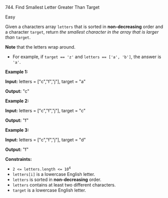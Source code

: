 744\. Find Smallest Letter Greater Than Target

Easy

Given a characters array `letters` that is sorted in **non-decreasing** order and a character `target`, return _the smallest character in the array that is larger than_ `target`.

**Note** that the letters wrap around.

*   For example, if `target == 'z'` and `letters == ['a', 'b']`, the answer is `'a'`.

**Example 1:**

**Input:** letters = ["c","f","j"], target = "a"

**Output:** "c"

**Example 2:**

**Input:** letters = ["c","f","j"], target = "c"

**Output:** "f"

**Example 3:**

**Input:** letters = ["c","f","j"], target = "d"

**Output:** "f"

**Constraints:**

*   <code>2 <= letters.length <= 10<sup>4</sup></code>
*   `letters[i]` is a lowercase English letter.
*   `letters` is sorted in **non-decreasing** order.
*   `letters` contains at least two different characters.
*   `target` is a lowercase English letter.